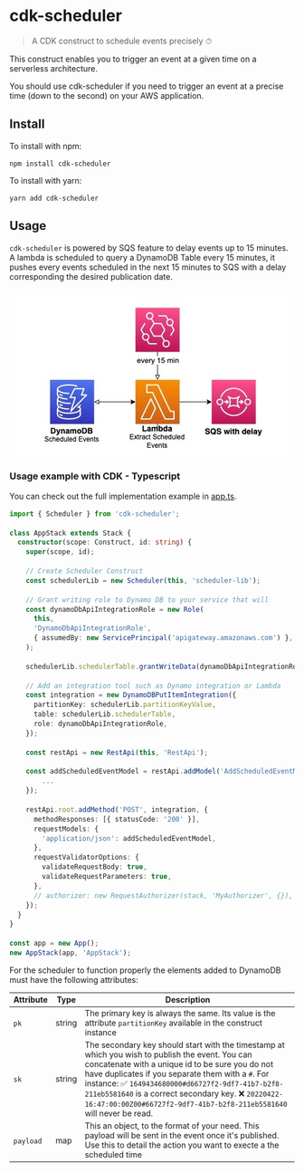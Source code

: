 # cdk-scheduler

> A CDK construct to schedule events precisely ⏱

This construct enables you to trigger an event at a given time on a serverless architecture.

You should use cdk-scheduler if you need to trigger an event at a precise time (down to the second) on your AWS application.

## Install

To install with npm:

```
npm install cdk-scheduler
```

To install with yarn:

```
yarn add cdk-scheduler
```

## Usage

`cdk-scheduler` is powered by SQS feature to delay events up to 15 minutes. A lambda is scheduled to query a DynamoDB Table every 15 minutes, it pushes every events scheduled in the next 15 minutes to SQS with a delay corresponding the desired publication date.

![architecture: dynamoDB with scheduled event / lambda scheduled every 15 minutes / publishes to SQS with delay](./docs/images/Architecture%20Scheduler.jpg)

### Usage example with CDK - Typescript

You can check out the full implementation example in [app.ts](./bin/app.ts).

```ts
import { Scheduler } from 'cdk-scheduler';

class AppStack extends Stack {
  constructor(scope: Construct, id: string) {
    super(scope, id);

    // Create Scheduler Construct
    const schedulerLib = new Scheduler(this, 'scheduler-lib');

    // Grant writing role to Dynamo DB to your service that will
    const dynamoDbApiIntegrationRole = new Role(
      this,
      'DynamoDbApiIntegrationRole',
      { assumedBy: new ServicePrincipal('apigateway.amazonaws.com') },
    );

    schedulerLib.schedulerTable.grantWriteData(dynamoDbApiIntegrationRole);

    // Add an integration tool such as Dynamo integration or Lambda
    const integration = new DynamoDBPutItemIntegration({
      partitionKey: schedulerLib.partitionKeyValue,
      table: schedulerLib.schedulerTable,
      role: dynamoDbApiIntegrationRole,
    });

    const restApi = new RestApi(this, 'RestApi');

    const addScheduledEventModel = restApi.addModel('AddScheduledEventModel', {
        ...
    });

    restApi.root.addMethod('POST', integration, {
      methodResponses: [{ statusCode: '200' }],
      requestModels: {
        'application/json': addScheduledEventModel,
      },
      requestValidatorOptions: {
        validateRequestBody: true,
        validateRequestParameters: true,
      },
      // authorizer: new RequestAuthorizer(stack, 'MyAuthorizer', {}),
    });
  }
}

const app = new App();
new AppStack(app, 'AppStack');
```

For the scheduler to function properly the elements added to DynamoDB must have the following attributes:

| Attribute | Type   | Description                                                                                                                                                                                                                                                                                                                                                                                  |
| --------- | ------ | -------------------------------------------------------------------------------------------------------------------------------------------------------------------------------------------------------------------------------------------------------------------------------------------------------------------------------------------------------------------------------------------- |
| `pk`      | string | The primary key is always the same. Its value is the attribute `partitionKey` available in the construct instance                                                                                                                                                                                                                                                                            |
| `sk`      | string | The secondary key should start with the timestamp at which you wish to publish the event. You can concatenate with a unique id to be sure you do not have duplicates if you separate them with a `#`. For instance: ✅ `1649434680000#d66727f2-9df7-41b7-b2f8-211eb5581640` is a correct secondary key. ❌ `20220422-16:47:00:00Z00#66727f2-9df7-41b7-b2f8-211eb5581640` will never be read. |
| `payload` | map    | This an object, to the format of your need. This payload will be sent in the event once it's published. Use this to detail the action you want to execte a the scheduled time                                                                                                                                                                                                                |
